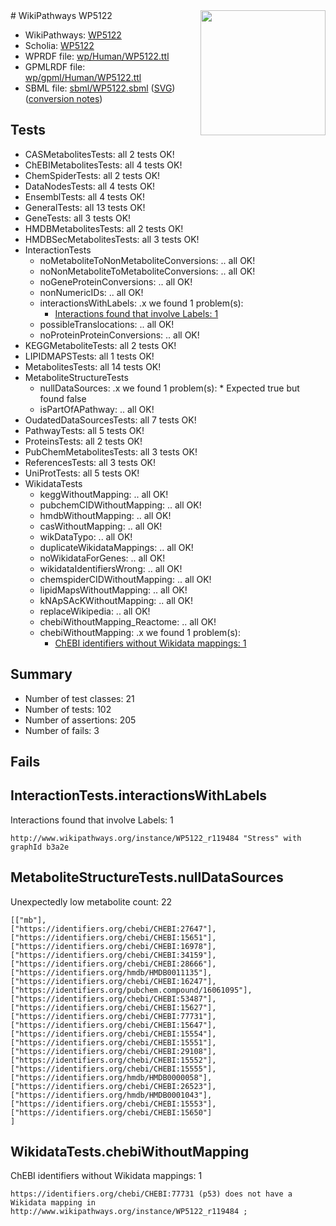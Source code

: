 <img style="float: right; width: 200px" src="../logo.png" />
# WikiPathways WP5122

* WikiPathways: [WP5122](https://identifiers.org/wikipathways:WP5122)
* Scholia: [WP5122](https://scholia.toolforge.org/wikipathways/WP5122)
* WPRDF file: [wp/Human/WP5122.ttl](../wp/Human/WP5122.ttl)
* GPMLRDF file: [wp/gpml/Human/WP5122.ttl](../wp/gpml/Human/WP5122.ttl)
* SBML file: [sbml/WP5122.sbml](../sbml/WP5122.sbml) ([SVG](../sbml/WP5122.svg)) ([conversion notes](../sbml/WP5122.txt))

## Tests
* CASMetabolitesTests: all 2 tests OK!
* ChEBIMetabolitesTests: all 4 tests OK!
* ChemSpiderTests: all 2 tests OK!
* DataNodesTests: all 4 tests OK!
* EnsemblTests: all 4 tests OK!
* GeneralTests: all 13 tests OK!
* GeneTests: all 3 tests OK!
* HMDBMetabolitesTests: all 2 tests OK!
* HMDBSecMetabolitesTests: all 3 tests OK!
* InteractionTests
    * noMetaboliteToNonMetaboliteConversions: .. all OK!
    * noNonMetaboliteToMetaboliteConversions: .. all OK!
    * noGeneProteinConversions: .. all OK!
    * nonNumericIDs: .. all OK!
    * interactionsWithLabels: .x we found 1 problem(s):
        * [Interactions found that involve Labels: 1](#630d2678)
    * possibleTranslocations: .. all OK!
    * noProteinProteinConversions: .. all OK!
* KEGGMetaboliteTests: all 2 tests OK!
* LIPIDMAPSTests: all 1 tests OK!
* MetabolitesTests: all 14 tests OK!
* MetaboliteStructureTests
    * nullDataSources: .x we found 1 problem(s):
            * Expected true but found false
    * isPartOfAPathway: .. all OK!
* OudatedDataSourcesTests: all 7 tests OK!
* PathwayTests: all 5 tests OK!
* ProteinsTests: all 2 tests OK!
* PubChemMetabolitesTests: all 3 tests OK!
* ReferencesTests: all 3 tests OK!
* UniProtTests: all 5 tests OK!
* WikidataTests
    * keggWithoutMapping: .. all OK!
    * pubchemCIDWithoutMapping: .. all OK!
    * hmdbWithoutMapping: .. all OK!
    * casWithoutMapping: .. all OK!
    * wikDataTypo: .. all OK!
    * duplicateWikidataMappings: .. all OK!
    * noWikidataForGenes: .. all OK!
    * wikidataIdentifiersWrong: .. all OK!
    * chemspiderCIDWithoutMapping: .. all OK!
    * lipidMapsWithoutMapping: .. all OK!
    * kNApSAcKWithoutMapping: .. all OK!
    * replaceWikipedia: .. all OK!
    * chebiWithoutMapping_Reactome: .. all OK!
    * chebiWithoutMapping: .x we found 1 problem(s):
        * [ChEBI identifiers without Wikidata mappings: 1](#a8d554cd)


## Summary

* Number of test classes: 21
* Number of tests: 102
* Number of assertions: 205
* Number of fails: 3

## Fails

<a name="630d2678" />

## InteractionTests.interactionsWithLabels

Interactions found that involve Labels: 1
```
http://www.wikipathways.org/instance/WP5122_r119484 "Stress" with graphId b3a2e
```

<a name="919041aa" />

## MetaboliteStructureTests.nullDataSources

Unexpectedly low metabolite count: 22
```
[["mb"],
["https://identifiers.org/chebi/CHEBI:27647"],
["https://identifiers.org/chebi/CHEBI:15651"],
["https://identifiers.org/chebi/CHEBI:16978"],
["https://identifiers.org/chebi/CHEBI:34159"],
["https://identifiers.org/chebi/CHEBI:28666"],
["https://identifiers.org/hmdb/HMDB0011135"],
["https://identifiers.org/chebi/CHEBI:16247"],
["https://identifiers.org/pubchem.compound/16061095"],
["https://identifiers.org/chebi/CHEBI:53487"],
["https://identifiers.org/chebi/CHEBI:15627"],
["https://identifiers.org/chebi/CHEBI:77731"],
["https://identifiers.org/chebi/CHEBI:15647"],
["https://identifiers.org/chebi/CHEBI:15554"],
["https://identifiers.org/chebi/CHEBI:15551"],
["https://identifiers.org/chebi/CHEBI:29108"],
["https://identifiers.org/chebi/CHEBI:15552"],
["https://identifiers.org/chebi/CHEBI:15555"],
["https://identifiers.org/hmdb/HMDB0000058"],
["https://identifiers.org/chebi/CHEBI:26523"],
["https://identifiers.org/hmdb/HMDB0001043"],
["https://identifiers.org/chebi/CHEBI:15553"],
["https://identifiers.org/chebi/CHEBI:15650"]
]
```

<a name="a8d554cd" />

## WikidataTests.chebiWithoutMapping

ChEBI identifiers without Wikidata mappings: 1
```
https://identifiers.org/chebi/CHEBI:77731 (p53) does not have a Wikidata mapping in http://www.wikipathways.org/instance/WP5122_r119484 ; 
```

